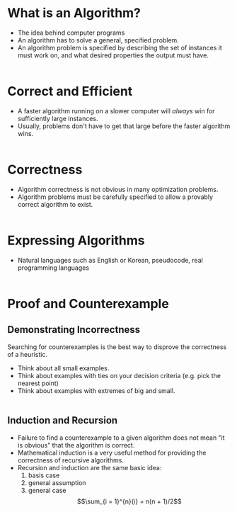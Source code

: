 # What is an Algorithm?
- The idea behind computer programs
- An algorithm has to solve a general, specified problem.
- An algorithm problem is specified by describing the set of instances it must work on, and what desired properties the output must have.
<br></br>

# Correct and Efficient
- A faster algorithm running on a slower computer will *always* win for sufficiently large instances.
- Usually, problems don't have to get that large before the faster algorithm wins.
<br></br>

# Correctness
- Algorithm correctness is not obvious in many optimization problems.
- Algorithm problems must be carefully specified to allow a provably correct algorithm to exist.
<br></br>

# Expressing Algorithms
- Natural languages such as English or Korean, pseudocode, real programming languages
<br></br>

# Proof and Counterexample
## Demonstrating Incorrectness
Searching for counterexamples is the best way to disprove the correctness of a heuristic.
- Think about all small examples.
- Think about examples with ties on your decision criteria (e.g. pick the nearest point)
- Think about examples with extremes of big and small.
<br></br>

## Induction and Recursion
- Failure to find a counterexample to a given algorithm does not mean "it is obvious" that the algorithm is correct.
- Mathematical induction is a very useful method for providing the correctness of recursive algorithms.
- Recursion and induction are the same basic idea:
    1. basis case
    2. general assumption
    3. general case
$$\sum_{i = 1}^{n}{i} = n(n + 1)/2$$